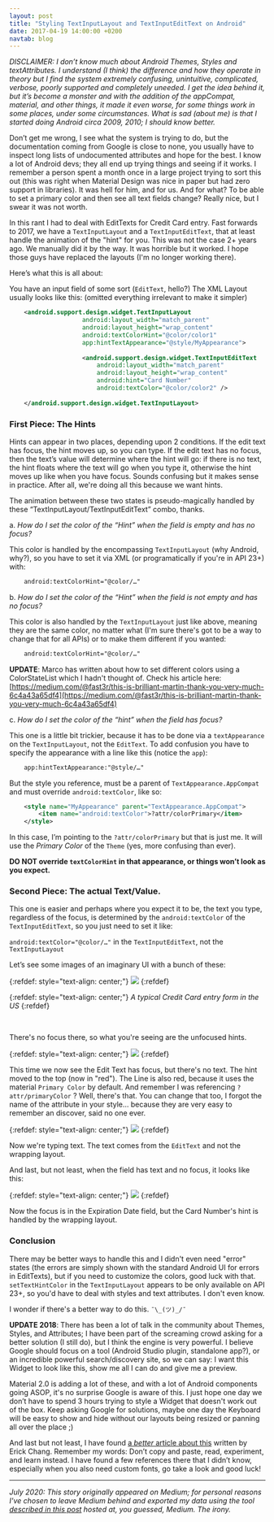 ```yaml
---
layout: post
title: "Styling TextInputLayout and TextInputEditText on Android"
date: 2017-04-19 14:00:00 +0200
navtab: blog
---
```


*DISCLAIMER: I don’t know much about Android Themes, Styles and textAttributes. I understand (I think) the difference and how they operate in theory but I find the system extremely confusing, unintuitive, complicated, verbose, poorly supported and completely uneeded. I get the idea behind it, but it’s become a monster and with the addition of the appCompat, material, and other things, it made it even worse, for some things work in some places, under some circumstances. What is sad (about me) is that I started doing Android circa 2009, 2010; I should know better.*

Don’t get me wrong, I see what the system is trying to do, but the documentation coming from Google is close to none, you usually have to inspect long lists of undocumented attributes and hope for the best. I know a lot of Android devs; they all end up trying things and seeing if it works. I remember a person spent a month once in a large project trying to sort this out (this was right when Material Design was nice in paper but had zero support in libraries). It was hell for him, and for us. And for what? To be able to set a primary color and then see all text fields change? Really nice, but I swear it was not worth.

In this rant I had to deal with EditTexts for Credit Card entry. Fast forwards to 2017, we have a `TextInputLayout` and a `TextInputEditText`, that at least handle the animation of the "hint" for you. This was not the case 2+ years ago. We manually did it by the way. It was horrible but it worked. I hope those guys have replaced the layouts (I'm no longer working there).

Here’s what this is all about:

You have an input field of some sort (`EditText`, hello?) The XML Layout usually looks like this: (omitted everything irrelevant to make it simpler)

```xml
	<android.support.design.widget.TextInputLayout
	                android:layout_width="match_parent"
	                android:layout_height="wrap_content"
	                android:textColorHint="@color/color1"
	                app:hintTextAppearance="@style/MyAppearance">
	                
	                <android.support.design.widget.TextInputEditText
	                    android:layout_width="match_parent"
	                    android:layout_height="wrap_content"
	                    android:hint="Card Number"
	                    android:textColor="@color/color2" />
	                    
	</android.support.design.widget.TextInputLayout>
```

### First Piece: The Hints
Hints can appear in two places, depending upon 2 conditions. If the edit text has focus, the hint moves up, so you can type. If the edit text has no focus, then the text’s value will determine where the hint will go: if there is no text, the hint floats where the text will go when you type it, otherwise the hint moves up like when you have focus. Sounds confusing but it makes sense in practice. After all, we're doing all this because we want hints.

The animation between these two states is pseudo-magically handled by these “TextInputLayout/TextInputEditText” combo, thanks.

a. *How do I set the color of the “Hint” when the field is empty and has no focus?*

This color is handled by the encompassing `TextInputLayout` (why Android, why?), so you have to set it via XML (or programatically if you're in API 23+) with:

```xml
	android:textColorHint="@color/…"
```
b. *How do I set the color of the “Hint” when the field is not empty and has no focus?*

This color is also handled by the `TextInputLayout` just like above, meaning they are the same color, no matter what (I'm sure there's got to be a way to change that for all APIs) or to make them different if you wanted:

```xml
	android:textColorHint="@color/…"
```
**UPDATE**: Marco has written about how to set different colors using a ColorStateList which I hadn't thought of. Check his article here: [https://medium.com/@fast3r/this-is-brilliant-martin-thank-you-very-much-6c4a43a65df4](https://medium.com/@fast3r/this-is-brilliant-martin-thank-you-very-much-6c4a43a65df4)

c. *How do I set the color of the “hint” when the field has focus?*

This one is a little bit trickier, because it has to be done via a `textAppearance` on the `TextInputLayout`, not the `EditText`. To add confusion you have to specify the appearance with a line like this (notice the `app`):

```xml
	app:hintTextAppearance:"@style/…"
```
But the style you reference, must be a parent of `TextAppearance.AppCompat` and must override `android:textColor`, like so:

```xml
	<style name="MyAppearance" parent="TextAppearance.AppCompat">
	    <item name="android:textColor">?attr/colorPrimary</item>
	</style>
```
In this case, I’m pointing to the `?attr/colorPrimary` but that is just me. It will use the *Primary Color* of the `Theme` (yes, more confusing than ever).

**DO NOT override `textColorHint` in that appearance, or things won’t look as you expect.**

### Second Piece: The actual Text/Value.

This one is easier and perhaps where you expect it to be, the text you type, regardless of the focus, is determined by the `android:textColor` of the `TextInputEditText`, so you just need to set it like:

`android:textColor="@color/…"` in the `TextInputEditText`, not the `TextInputLayout`

Let’s see some images of an imaginary UI with a bunch of these: 

{:refdef: style="text-align: center;"}
![](/assets/formatting-textinputlayout-image1.png)
{:refdef}

{:refdef: style="text-align: center;"}
*A typical Credit Card entry form in the US*
{:refdef}

<br />

There's no focus there, so what you're seeing are the unfocused hints.

{:refdef: style="text-align: center;"}
![](/assets/formatting-textinputlayout-image2.png)
{:refdef}

This time we now see the Edit Text has focus, but there's no text. The hint moved to the top (now in "red"). The Line is also red, because it uses the material `Primary Color` by default. And remember I was referencing `?attr/primaryColor` ? Well, there's that. You can change that too, I forgot the name of the attribute in your style… because they are very easy to remember an discover, said no one ever.

{:refdef: style="text-align: center;"}
![](/assets/formatting-textinputlayout-image3.png)
{:refdef}

Now we're typing text. The text comes from the `EditText` and not the wrapping layout.

And last, but not least, when the field has text and no focus, it looks like this:

{:refdef: style="text-align: center;"}
![](/assets/formatting-textinputlayout-image4.png)
{:refdef}

Now the focus is in the Expiration Date field, but the Card Number's hint is handled by the wrapping layout.

### Conclusion

There may be better ways to handle this and I didn't even need "error" states (the errors are simply shown with the standard Android UI for errors in EditTexts), but if you need to customize the colors, good luck with that. `setTextHintColor` in the `TextInputLayout` appears to be only available on API 23+, so you'd have to deal with styles and text attributes. I don't even know.

I wonder if there's a better way to do this. `¯\_(ツ)_/¯`

**UPDATE 2018**: There has been a lot of talk in the community about Themes, Styles, and Attributes; I have been part of the screaming crowd asking for a better solution (I still do), but I think the engine is very powerful. I believe Google should focus on a tool (Android Studio plugin, standalone app?), or an incredible powerful search/discovery site, so we can say: I want this Widget to look like this, show me all I can do and give me a preview.

Material 2.0 is adding a lot of these, and with a lot of Android components going ASOP, it's no surprise Google is aware of this. I just hope one day we don’t have to spend 3 hours trying to style a Widget that doesn't work out of the box. Keep asking Google for solutions, maybe one day the Keyboard will be easy to show and hide without our layouts being resized or panning all over the place ;)

And last but not least, I have found [a *better* article about this](https://ekchang.com/tutorial/2018/03/25/styling_textinputlayout.html) written by Erick Chang. Remember my words: Don’t copy and paste, read, experiment, and learn instead. I have found a few references there that I didn’t know, especially when you also need custom fonts, go take a look and good luck!

---
*July 2020: This story originally appeared on Medium; for personal reasons I've chosen to leave Medium behind and exported my data using the tool [described in this post](https://medium.com/@macropus/export-your-medium-posts-to-markdown-b5ccc8cb0050) hosted at, you guessed, Medium. The irony.* 

